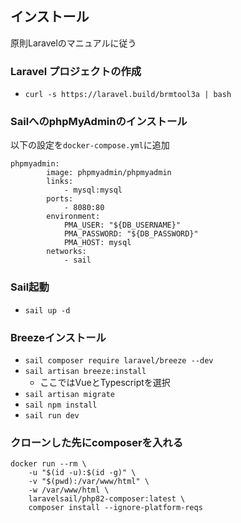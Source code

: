 ## インストール

原則Laravelのマニュアルに従う

### Laravel プロジェクトの作成
- `curl -s https://laravel.build/brmtool3a | bash`

### SailへのphpMyAdminのインストール
以下の設定を`docker-compose.yml`に追加
```
phpmyadmin:
        image: phpmyadmin/phpmyadmin
        links:
            - mysql:mysql
        ports:
            - 8080:80
        environment:
            PMA_USER: "${DB_USERNAME}"
            PMA_PASSWORD: "${DB_PASSWORD}"
            PMA_HOST: mysql
        networks:
            - sail
```

### Sail起動
- `sail up -d`

### Breezeインストール
- `sail composer require laravel/breeze --dev`
- `sail artisan breeze:install`
    - ここではVueとTypescriptを選択
- `sail artisan migrate`
- `sail npm install`
- `sail run dev`

### クローンした先にcomposerを入れる
```
docker run --rm \
    -u "$(id -u):$(id -g)" \
    -v "$(pwd):/var/www/html" \
    -w /var/www/html \
    laravelsail/php82-composer:latest \
    composer install --ignore-platform-reqs
```

